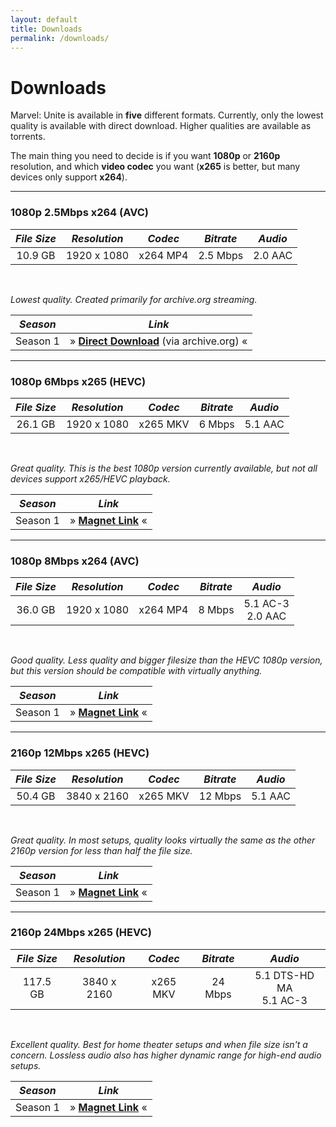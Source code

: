 ```yaml
---
layout: default
title: Downloads
permalink: /downloads/
---
```


# Downloads

Marvel: Unite is available in **five** different formats. Currently, only the lowest quality is available with direct download. Higher qualities are available as torrents.

The main thing you need to decide is if you want **1080p** or **2160p** resolution, and which **video codec** you want (**x265** is better, but many devices only support **x264**).

* * *

### 1080p 2.5Mbps x264 (AVC)

| _File Size_ | _Resolution_ | _Codec_ | _Bitrate_ | _Audio_ |
| :---: | :---: | :---: | :---: | :---: |
| 10.9 GB | 1920 x 1080 | x264 MP4 | 2.5 Mbps | 2.0 AAC |
 
<br />
 
_Lowest quality. Created primarily for archive.org streaming._

| _Season_ | _Link_ |
| :---: | :---: |
| Season 1 | » [**Direct Download**](https://archive.org/compress/m-u_s01/formats=SUBRIP,MPEG4,ARCHIVE%20BITTORRENT,METADATA) (via archive.org) « |

* * *

### 1080p 6Mbps x265 (HEVC)

| _File Size_ | _Resolution_ | _Codec_ | _Bitrate_ | _Audio_ |
| :---: | :---: | :---: | :---: | :---: |
| 26.1 GB | 1920 x 1080 | x265 MKV | 6 Mbps | 5.1 AAC |
 
<br />
 
_Great quality. This is the best 1080p version currently available, but not all devices support x265/HEVC playback._

| _Season_ | _Link_ |
| :---: | :---: |
| Season 1 | » [**Magnet Link**](magnet:?xt=urn:btih:b404bf98c682700c70cd0a5770d80affe986adbd&dn=Marvel%20Unite%20(2023)%20Season%201%20S01%20(1080p%206Mbps%20x265%20HEVC%20AAC%205.1%20ducko)&tr=udp%3a%2f%2fbt2.archive.org%3a6969%2fannounce&tr=udp%3a%2f%2fbt1.archive.org%3a6969%2fannounce&tr=udp%3a%2f%2ftracker.opentrackr.org%3a1337%2fannounce) « |

* * *

### 1080p 8Mbps x264 (AVC)

| _File Size_ | _Resolution_ | _Codec_ | _Bitrate_ | _Audio_ |
| :---: | :---: | :---: | :---: | :---: |
| 36.0 GB | 1920 x 1080 | x264 MP4 | 8 Mbps | 5.1 AC-3 <br /> 2.0 AAC |

<br />

_Good quality. Less quality and bigger filesize than the HEVC 1080p version, but this version should be compatible with virtually anything._

| _Season_ | _Link_ |
| :---: | :---: |
| Season 1 | » <a href="magnet:?xt=urn:btih:4e4b32d2c045290e8c2041a1c0823bdb078033cb&dn=Marvel%20Unite%20(2023)%20Season%201%20S01%20(1080p%208Mbps%20x264%20AC3%205.1%20ducko)&tr=udp%3a%2f%2ftracker.opentrackr.org%3a1337%2fannounce&tr=udp%3a%2f%2fbt1.archive.org%3a6969%2fannounce&tr=udp%3a%2f%2fbt2.archive.org%3a6969%2fannounce"><b>Magnet Link</b></a> « |

* * *

### 2160p 12Mbps x265 (HEVC)
 
| _File Size_ | _Resolution_ | _Codec_ | _Bitrate_ | _Audio_ |
| :---: | :---: | :---: | :---: | :---: |
| 50.4 GB | 3840 x 2160 | x265 MKV | 12 Mbps | 5.1 AAC |

<br />

_Great quality. In most setups, quality looks virtually the same as the other 2160p version for less than half the file size._

| _Season_ | _Link_ |
| :---: | :---: |
| Season 1 | » <a href="magnet:?xt=urn:btih:18d3a9a4b66ccc0492bd5f22cf18c830f301ec48&dn=Marvel%20Unite%20(2023)%20Season%201%20S01%20(2160p%2012Mbps%20x265%20HEVC%20HDR%20AAC%205.1%20ducko)&tr=udp%3a%2f%2fbt1.archive.org%3a6969%2fannounce&tr=udp%3a%2f%2fbt2.archive.org%3a6969%2fannounce&tr=udp%3a%2f%2ftracker.opentrackr.org%3a1337%2fannounce"><b>Magnet Link</b></a> « |

* * *

### 2160p 24Mbps x265 (HEVC)
 
| _File Size_ | _Resolution_ | _Codec_ | _Bitrate_ | _Audio_ |
| :---: | :---: | :---: | :---: | :---: |
| 117.5 GB | 3840 x 2160 | x265 MKV | 24 Mbps | 5.1 DTS-HD MA <br /> 5.1 AC-3 |

<br />

_Excellent quality. Best for home theater setups and when file size isn't a concern. Lossless audio also has higher dynamic range for high-end audio setups._

| _Season_ | _Link_ |
| :---: | :---: |
| Season 1 | » <a href="magnet:?xt=urn:btih:dbe269f2c9d0d782ccd6a25316dc0d1dc2be7f3a&dn=Marvel%20Unite%20(2023)%20Season%201%20S01%20(2160p%2024Mbps%20x265%20HEVC%20HDR%20DTS-HD%20MA%205.1%20ducko)&tr=udp%3a%2f%2ftracker.opentrackr.org%3a1337%2fannounce&tr=udp%3a%2f%2fbt2.archive.org%3a6969%2fannounce&tr=udp%3a%2f%2fbt1.archive.org%3a6969%2fannounce"><b>Magnet Link</b></a> « |
